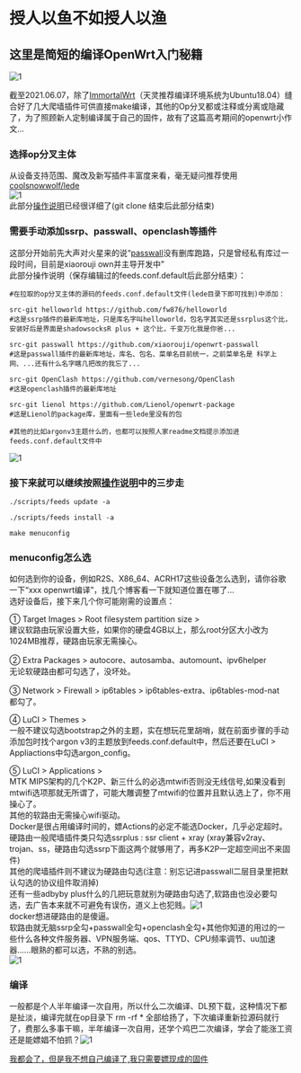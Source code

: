 # 授人以鱼不如授人以渔
## 这里是简短的编译OpenWrt入门秘籍 
![1](https://user-images.githubusercontent.com/73426989/121067643-e0606880-c7fd-11eb-8673-6a8747853c20.png)    

截至2021.06.07，除了[ImmortalWrt](https://github.com/immortalwrt/immortalwrt)（天灵推荐编译环境系统为Ubuntu18.04）缝合好了几大爬墙插件可供直接make编译，其他的Op分叉都或注释或分离或隐藏了，为了照顾新人定制编译属于自己的固件，故有了这篇高考期间的openwrt小作文...     

### 选择op分叉主体         

从设备支持范围、魔改及新写插件丰富度来看，毫无疑问推荐使用[coolsnowwolf/lede](https://github.com/coolsnowwolf/lede)         
![1](https://user-images.githubusercontent.com/73426989/121067818-1a316f00-c7fe-11eb-9978-4fe568193fd4.png)  
此部分[操作说明](https://github.com/coolsnowwolf/lede#readme)已经很详细了(git clone 结束后此部分结束)            

### 需要手动添加ssrp、passwall、openclash等插件     
这部分开始前先大声对火星来的说“[passwall](https://github.com/xiaorouji/openwrt-passwall)没有删库跑路，只是曾经私有库过一段时间，目前是xiaorouji own并主导开发中”          
此部分操作说明（保存编辑过的feeds.conf.default后此部分结束）：    
```
#在拉取的op分叉主体的源码的feeds.conf.default文件(lede目录下即可找到)中添加：  

src-git helloworld https://github.com/fw876/helloworld
#这是ssrp插件的最新库地址，只是库名字叫helloworld，包名字其实还是ssrplus这个比，安装好后是界面是shadowsocksR plus + 这个比，千变万化我是你爸...      

src-git passwall https://github.com/xiaorouji/openwrt-passwall   
#这是passwall插件的最新库地址，库名、包名、菜单名目前统一，之前菜单名是 科学上网、...还有什么名字瞎几把改的我忘了...      

src-git OpenClash https://github.com/vernesong/OpenClash
#这是openclash插件的最新库地址       

src-git lienol https://github.com/Lienol/openwrt-package
#这是Lienol的package库，里面有一些lede里没有的包      

#其他的比如argonv3主题什么的，也都可以按照人家readme文档提示添加进feeds.conf.default文件中
```
![1](https://user-images.githubusercontent.com/73426989/121642837-a2946600-cac3-11eb-8165-0ed282687a1e.png)

### 接下来就可以继续按照[操作说明](https://github.com/coolsnowwolf/lede#readme)中的三步走

```
./scripts/feeds update -a
```
```
./scripts/feeds install -a
```
```
make menuconfig
```

### menuconfig怎么选            
如何选到你的设备，例如R2S、X86_64、ACRH17这些设备怎么选到，请你谷歌一下“xxx openwrt编译”，找几个博客看一下就知道位置在哪了...        
选好设备后，接下来几个你可能刚需的设置点：       

① Target Images > Root filesystem partition size >         
建议软路由玩家设置大些，如果你的硬盘4GB以上，那么root分区大小改为1024MB推荐，硬路由玩家无需操心。        

② Extra Packages > autocore、autosamba、automount、ipv6helper         
无论软硬路由都可勾选了，没坏处。         

③ Network > Firewall > ip6tables > ip6tables-extra、ip6tables-mod-nat        
都勾了。         

④ LuCI > Themes >          
一般不建议勾选bootstrap之外的主题，实在想玩花里胡哨，就在前面步骤的手动添加包时找个argon v3的主题放到feeds.conf.default中，然后还要在LuCI > Appliactions中勾选argon_config。     

⑤ LuCI > Applications >         
MTK MIPS架构的几个K2P、新三什么的必选mtwifi否则没无线信号,如果没看到mtwifi选项那就无所谓了，可能大雕调整了mtwifi的位置并且默认选上了，你不用操心了。          
其他的软路由无需操心wifi驱动。            
Docker是很占用编译时间的，嫖Actions的必定不能选Docker，几乎必定超时。         
硬路由一般爬墙插件类只勾选ssrplus : ssr client + xray (xray兼容v2ray、trojan、ss，硬路由勾选ssrp下面这两个就够用了，再多K2P一定超空间出不来固件)       
其他的爬墙插件则不建议为硬路由勾选(注意：别忘记进passwall二层目录里把默认勾选的协议组件取消掉)           
还有一些adbyby plus什么的几把玩意就别为硬路由勾选了,软路由也没必要勾选，去广告本来就不可避免有误伤，道义上也犯贱。![1](https://user-images.githubusercontent.com/73426989/121066548-99be3e80-c7fc-11eb-91a6-bebd60f084d9.png)   
docker想进硬路由的是傻逼。             
软路由就无脑ssrp全勾+passwall全勾+openclash全勾+其他你知道的用过的一些什么各种文件服务器、VPN服务端、qos、TTYD、CPU频率调节、uu加速器......眼熟的都可以选，不熟的别选。   
![1](https://user-images.githubusercontent.com/73426989/121642667-69f48c80-cac3-11eb-9034-e67292c4a701.png)

### 编译  
一般都是个人半年编译一次自用，所以什么二次编译、DL预下载，这种情况下都是扯淡，编译完就在op目录下 rm -rf * 全部给扬了，下次编译重新拉源码就行了，费那么多事干嘛，半年编译一次自用，还学个鸡巴二次编译，学会了能涨工资还是能嫖娼不怕抓？![1](https://user-images.githubusercontent.com/73426989/121065702-a42c0880-c7fb-11eb-862e-6498f28eb4d4.png)                     

[我都会了，但是我不想自己编译了,我只需要嫖现成的固件](https://github.com/boduoyejieyi666/whonolikeboduoyejieyi/blob/main/README.md)              

